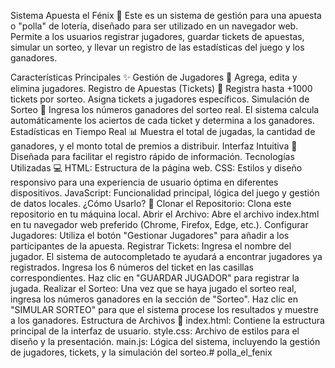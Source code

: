 Sistema Apuesta el Fénix 🎰
Este es un sistema de gestión para una apuesta o "polla" de lotería, diseñado para ser utilizado en un navegador web. Permite a los usuarios registrar jugadores, guardar tickets de apuestas, simular un sorteo, y llevar un registro de las estadísticas del juego y los ganadores.

Características Principales ✨
Gestión de Jugadores 👥
Agrega, edita y elimina jugadores.
Registro de Apuestas (Tickets) 🎫
Registra hasta +1000 tickets por sorteo.
Asigna tickets a jugadores específicos.
Simulación de Sorteo 🔢
Ingresa los números ganadores del sorteo real.
El sistema calcula automáticamente los aciertos de cada ticket y determina a los ganadores.
Estadísticas en Tiempo Real 📊
Muestra el total de jugadas, la cantidad de ganadores, y el monto total de premios a distribuir.
Interfaz Intuitiva 🎨
Diseñada para facilitar el registro rápido de información.
Tecnologías Utilizadas 💻
HTML: Estructura de la página web.
CSS: Estilos y diseño responsivo para una experiencia de usuario óptima en diferentes dispositivos.
JavaScript: Funcionalidad principal, lógica del juego y gestión de datos locales.
¿Cómo Usarlo? 🚀
Clonar el Repositorio: Clona este repositorio en tu máquina local.
Abrir el Archivo: Abre el archivo index.html en tu navegador web preferido (Chrome, Firefox, Edge, etc.).
Configurar Jugadores: Utiliza el botón "Gestionar Jugadores" para añadir a los participantes de la apuesta.
Registrar Tickets:
Ingresa el nombre del jugador. El sistema de autocompletado te ayudará a encontrar jugadores ya registrados.
Ingresa los 6 números del ticket en las casillas correspondientes.
Haz clic en "GUARDAR JUGADOR" para registrar la jugada.
Realizar el Sorteo:
Una vez que se haya jugado el sorteo real, ingresa los números ganadores en la sección de "Sorteo".
Haz clic en "SIMULAR SORTEO" para que el sistema procese los resultados y muestre a los ganadores.
Estructura de Archivos 📁
index.html: Contiene la estructura principal de la interfaz de usuario.
style.css: Archivo de estilos para el diseño y la presentación.
main.js: Lógica del sistema, incluyendo la gestión de jugadores, tickets, y la simulación del sorteo.# polla_el_fenix
